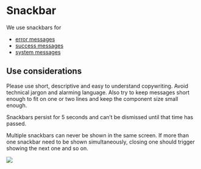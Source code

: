 # Snackbar

We use snackbars for

* [error messages](../../feedback-scenarios/error-scenario.md)
* [success messages](../../feedback-scenarios/success-scenario.md)
* [system messages](../../feedback-scenarios/system-message.md)

## Use considerations

Please use short, descriptive and easy to understand copywriting. Avoid technical jargon and alarming language. Also try to keep messages short enough to fit on one or two lines and keep the component size small enough.

Snackbars persist for 5 seconds and can’t be dismissed until that time has passed. 

Multiple snackbars can never be shown in the same screen. If more than one snackbar need to be shown simultaneously, closing one should trigger showing the next one and so on.

![](../../img/sofa_snackbar.jpg)

